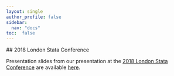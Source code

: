 ```yaml
---
layout: single
author_profile: false
sidebar:
  nav: "docs"
toc:  false
---
```


<script type="text/javascript" async
  src="https://cdn.mathjax.org/mathjax/latest/MathJax.js?config=TeX-MML-AM_CHTML">
</script>

<div markdown="1">
## 2018 London Stata Conference

Presentation slides from our presentation at the [2018 London Stata Conference](https://www.stata.com/meeting/uk18/)
are available [here](https://statalasso.github.io/pdf/StataConference2018_AhrensSchaffer.pdf).


